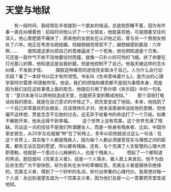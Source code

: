 # 天堂与地狱
　　有一段时间，我经常在半夜接到一个朋友的电话。总是抱怨睡不着，因为有件事一直在纠缠着他：前段时间他认识了一个女朋友，他挺喜欢她，可是随着交往的深入，他心里肥面不痛快了，原来他的女朋友在认识他之前，曾与另一个男朋友相处了六年。他正在考虑与她结婚，但越想越觉得受不了，越想越感到委屈：六年啊…… 
　　我知道这家伙把自己的思维逼进了一个死角，他也明知道是个万角，可还是一鼓作气不依不饶地要往时而撞，就像一只扑火的可怜的飞蛾。拼了命要在灯光那儿折腾，他知道这是自我折磨，但是他控制不了自己。他每天被这样的念头纠缠，不发疯才怪。 
　　摆脱这种痛苦的途径完全取决于自己。人为什么会行动乐园？看了一本好书以后才有所领悟。书名叫《生命意味着什么》，是杰出的心理学家阿尔雷德·阿德勒所写。他说，我们的烦恼和痛苦都不是因为事情本身，而是因为我们加在这些事情上面的观念，他随后引用了弥尔顿《失乐园》中的一句名言：“意识本身可以把地狱造成天堂，也能把天堂折腾成地狱。” 
　　那个深夜打电话给我的朋友，就是在自己意识的作怪之下，把天堂变成了地狱。本来，他找到了一个自己非常喜欢的女朋友，应该很快乐才对，他本该感谢命运给他的恩赐，但他偏不这样想，贾是念念不忘她的过去。这无异于给看书的命运打了一个万结。如果不解脱开来，他永远得不到幸福。 
　　这个世界上没有完美，这个世界充满了残缺。司出这一点的往往不是我们所谓健全人，而是一些身有残疾者，比如，中国作家史铁生，从20岁左右就被“种”在了轮椅上，多年以前他就说过这么一句话：在这个世界上，其实每个人都是残疾人，因为每个人都必须接受现实与理想之间的距离，都有无法实现的愿望，所以都有残缺。还有，与个充满了人生智慧的心理大师职德勒，他就是一个患过小儿麻痹的人，也是个残疾人。 
　　想起了一个都知道的笑话，题目就叫《完美主义者》，说是一个人落水，被人救上来发后，他不为劫后余生而广大干部快慰，却为丢失在水中的草帽叹息。完美主义者是跟快乐绝缘的。完美主义者，得到了一个好听的名词，却付出惨重的心理代价。我真想对每一个人说：永远别渴望去成为一个完美主义者，因为他们总是一心一意要把天堂变成地狱。
 